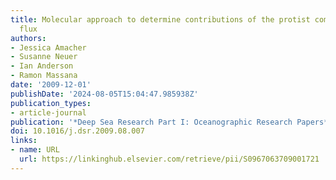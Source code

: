 ```yaml
---
title: Molecular approach to determine contributions of the protist community to particle
  flux
authors:
- Jessica Amacher
- Susanne Neuer
- Ian Anderson
- Ramon Massana
date: '2009-12-01'
publishDate: '2024-08-05T15:04:47.985938Z'
publication_types:
- article-journal
publication: '*Deep Sea Research Part I: Oceanographic Research Papers*'
doi: 10.1016/j.dsr.2009.08.007
links:
- name: URL
  url: https://linkinghub.elsevier.com/retrieve/pii/S0967063709001721
---
```

